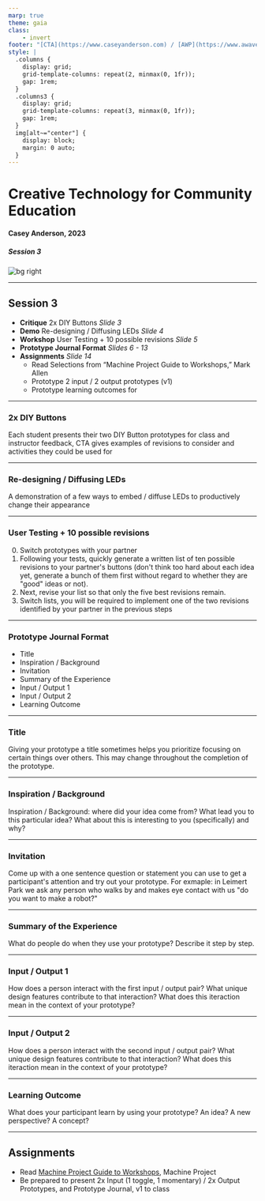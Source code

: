 ```yaml
---
marp: true
theme: gaia
class:
    - invert
footer: "[CTA](https://www.caseyanderson.com) / [AWP](https://www.awavepress.com)"
style: |
  .columns {
    display: grid;
    grid-template-columns: repeat(2, minmax(0, 1fr));
    gap: 1rem;
  }
  .columns3 {
    display: grid;
    grid-template-columns: repeat(3, minmax(0, 1fr));
    gap: 1rem;
  } 
  img[alt~="center"] {
    display: block;
    margin: 0 auto;
  }
---
```


# Creative Technology for Community Education
#### Casey Anderson, 2023

##### Session 3

![bg right](.\imgs\LKM\paperclips-matenwa-2019-ZJackson.JPG)

---

<!-- paginate: true -->

## Session 3

- **Critique** 2x DIY Buttons *Slide 3*
- **Demo** Re-designing / Diffusing LEDs *Slide 4*
- **Workshop** User Testing + 10 possible revisions *Slide 5*
- **Prototype Journal Format** *Slides 6 - 13*
- **Assignments** *Slide 14*
    - Read Selections from “Machine Project Guide to Workshops,” Mark Allen
    - Prototype 2 input / 2 output prototypes (v1)
    - Prototype learning outcomes for 
---

### 2x DIY Buttons

Each student presents their two DIY Button prototypes for class and instructor feedback, CTA gives examples of revisions to consider and activities they could be used for

---

### Re-designing / Diffusing LEDs

A demonstration of a few ways to embed / diffuse LEDs to productively change their appearance

---

### User Testing + 10 possible revisions

0. Switch prototypes with your partner
1. Following your tests, quickly generate a written list of ten possible revisions to your partner's buttons (don't think too hard about each idea yet, generate a bunch of them first without regard to whether they are "good" ideas or not).
2. Next, revise your list so that only the five best revisions remain.
3. Switch lists, you will be required to implement one of the two revisions identified by your partner in the previous steps

---

### Prototype Journal Format

- Title
- Inspiration / Background
- Invitation
- Summary of the Experience
- Input / Output 1
- Input / Output 2
- Learning Outcome

---

### Title

Giving your prototype a title sometimes helps you prioritize focusing on certain things over others. This may change throughout the completion of the prototype.

---

### Inspiration / Background

Inspiration / Background: where did your idea come from? What lead you to this particular idea? What about this is interesting to you (specifically) and why?

---

### Invitation

Come up with a one sentence question or statement you can use to get a participant's attention and try out your prototype. For exmaple: in Leimert Park we ask any person who walks by and makes eye contact with us "do you want to make a robot?"

---

### Summary of the Experience

What do people do when they use your prototype? Describe it step by step.

---

### Input / Output 1

How does a person interact with the first input / output pair? What unique design features contribute to that interaction? What does this iteraction mean in the context of your prototype?

---

### Input / Output 2

How does a person interact with the second input / output pair? What unique design features contribute to that interaction? What does this iteraction mean in the context of your prototype?

---

### Learning Outcome

What does your participant learn by using your prototype? An idea? A new perspective? A concept?

---

## Assignments
- Read [Machine Project Guide to Workshops](https://machineproject.com/build/engine/wp-content/uploads/2018/01/Machine_Workshops.pdf), Machine Project
- Be prepared to present 2x Input (1 toggle, 1 momentary) / 2x Output Prototypes, and Prototype Journal, v1 to class
